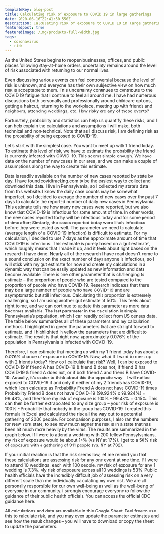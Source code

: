 ```yaml
---
templateKey: blog-post
title: Calculating risk of exposure to COVID 19 in large gatherings
date: 2020-06-16T22:41:50.550Z
description: Calculating risk of exposure to COVID 19 in large gatherings
featuredpost: true
featuredimage: /img/products-full-width.jpg
tags:
  - coronavirus
  - risk
---
```

As the United States begins to reopen businesses, offices, and public places following stay-at-home orders, uncertainty remains around the level of risk associated with returning to our normal lives.

Even discussing various events can feel controversial because the level of risk is unknown, and everyone has their own subjective view on how much risk is acceptable to them. This uncertainty continues to contribute to the COVID 19 fatigue that I continue to feel all around me. I have had numerous discussions both personally and professionally around childcare options, getting a haircut, returning to the workplace, meeting up with friends and neighbors, attending weddings, etc. How risky are any of these events? 

Fortunately, probability and statistics can help us quantify these risks, and I can help explain the calculations and assumptions I will make, both technical and non-technical. Note that as I discuss risk, I am defining risk as the probability of being exposed to COVID-19.

Let’s start with the simplest case. You want to meet up with 1 friend today. To estimate this level of risk, we have to estimate the probability the friend is currently infected with COVID-19. This seems simple enough. We have data on the number of new cases in our area, and we can make a couple of assumptions along the way to create this estimate.

Data is readily available on the number of new cases reported by state by day. I have found covidtracking.com to be the easiest way to collect and download this data. I live in Pennsylvania, so I collected my state’s data from this website. I know the daily case counts may be somewhat imperfect, so I decided to average the number of new cases over the past 7 days to calculate the reported number of daily new cases in Pennsylvania. This estimate tells me how many new cases were reported, but we also know that COVID-19 is infectious for some amount of time. In other words, the new cases reported today will be infectious today and for some period of time after; Similarly, the cases reported today were likely infectious before they were tested as well. The parameter we need to calculate (average length of a COVID-19 infection) is difficult to estimate. For my calculation, I decided to use 7 days as the approximate amount of time that COVID-19 is infectious. This estimate is purely based on a ‘gut estimate’, which roughly means that I made it up, and it feels about right based on the research I have done. Nearly all of the research I have read doesn’t come to a sound conclusion on the exact number of days anyone is infectious, so I will stick with my gut estimate for now and create my calculations in a dynamic way that can be easily updated as new information and data become available. There is one other parameter that is challenging to estimate – the proportion of people who are tested compared to the proportion of people who have COVID-19. Research indicates that there may be a large number of people who have COVID-19 and are asymptomatic but still infectious. Calculating this proportion is extremely challenging, so I am using another gut estimate of 50%. This feels about right to me, and we can continue to update this parameter as more data becomes available. The last parameter in the calculation is simply Pennsylvania’s population, which I can readily collect from US census data. The table below summarizes all of these parameters and my calculation methods. I highlighted in green the parameters that are straight forward to estimate, and I highlighted in yellow the parameters that are difficult to estimate. The result is that right now, approximately 0.076% of the population in Pennsylvania is infected with COVID-19.

Therefore, I can estimate that meeting up with my 1 friend today has about a 0.076% chance of exposure to COVID-19. Now, what if I want to meet up with 2 friends today? How do I calculate that risk? Well, I can be exposed to COVID-19 if friend A has COVID-19 & friend B does not, if friend B has COVID-19 & friend A does not, or if both friend A and friend B have COVID-19. Actually, it’s easier to think about this the opposite way – I will not be exposed to COVID-19 if and only if neither of my 2 friends has COVID-19, which I can calculate as Probability Friend A does not have COVID-19 times Probability Friend B does not have COVID-19 (99.924% x 99.924%) = 99.48%, and therefore my risk of exposure is 100% - 99.48% = 0.15%. This can then be further extrapolated to any size group – your risk of exposure is 100% - Probability that nobody in the group has COVID-19. I created this formula in Excel and calculated the risk all the way out to a potential gathering of 2000 people. For comparison purposes, I also ran the numbers for New York state, to see how much higher the risk is in a state that has been hit much more heavily by the virus. The results are summarized in the graph below. If I were to attend a wedding with 200 fellow Pennsylvanians, my risk of exposure would be about 14% (vs NY at 17%). I get to a 50% risk of exposure with a gathering of 911 people (vs. NY at 732).

If your initial reaction is that the risk seems low, let me remind you that these calculations are assessing risk for any one event at one time. If I were to attend 10 weddings, each with 100 people, my risk of exposure for any 1 wedding is 7.3%. My risk of exposure across all 10 weddings is 53%. Public health officials have the incredibly difficult job of assessing risk on a very different scale than me individually calculating my own risk. We are all personally responsible for our own well-being as well as the well-being of everyone in our community. I strongly encourage everyone to follow the guidance of their public health officials. You can access the official CDC guidance here.

All calculations and data are available in this Google Sheet. Feel free to use this to calculate risk, and you may even update the parameter estimates and see how the result changes – you will have to download or copy the sheet to update the parameters.